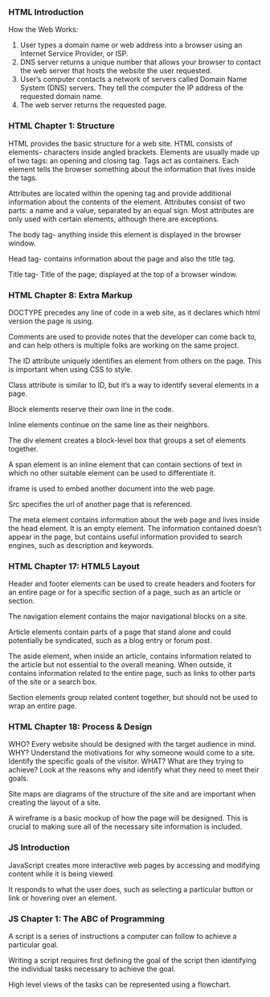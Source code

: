 ### HTML Introduction

How the Web Works:

1. User types a domain name or web address into a browser using an Internet Service Provider, or ISP.
2. DNS server returns a unique number that allows your browser to contact the web server that hosts the website the user requested.
3. User’s computer contacts a network of servers called Domain Name System (DNS) servers. They tell the computer the IP address of the requested domain name.
4. The web server returns the requested page.


### HTML Chapter 1: Structure
HTML provides the basic structure for a web site. HTML consists of elements- characters inside angled brackets. Elements are usually made up of two tags: an opening and closing tag. Tags act as containers. Each element tells the browser something about the information that lives inside the tags.

Attributes are located within the opening tag and provide additional information about the contents of the element. Attributes consist of two parts: a name and a value, separated by an equal sign. Most attributes are only used with certain elements, although there are exceptions. 

The body tag- anything inside this element is displayed in the browser window.

Head tag- contains information about the page and also the title tag.

Title tag- Title of the page; displayed at the top of a browser window.


### HTML Chapter 8: Extra Markup

DOCTYPE precedes any line of code in a web site, as it declares which html version the page is using. 

Comments are used to provide notes that the developer can come back to, and can help others is multiple folks are working on the same project. 

The ID attribute uniquely identifies an element from others on the page. This is important when using CSS to style.

Class attribute is similar to ID, but it’s a way to identify several elements in a page.

Block elements reserve their own line in the code. 
	
Inline elements continue on the same line as their neighbors.
	
The div element creates a block-level box that groups a set of elements together. 
	
A span element is an inline element that can contain sections of text in which no other suitable element can be used to differentiate it.
	
iframe is used to embed another document into the web page.
	
Src specifies the url of another page that is referenced.
	
The meta element contains information about the web page and lives inside the head element. It is an empty element. The information contained doesn’t appear in the page, but contains useful information provided to search engines, such as description and keywords.


### HTML Chapter 17: HTML5 Layout
Header and footer elements can be used to create headers and footers for an entire page or for a specific section of a page, such as an article or section.
	
The navigation element contains the major navigational blocks on a site.
	
Article elements contain parts of a page that stand alone and could potentially be syndicated, such as a blog entry or forum post.
	
The aside element, when inside an article, contains information related to the article but not essential to the overall meaning. When outside, it contains information related to the entire page, such as links to other parts of the site or a search box.
	
Section elements group related content together, but should not be used to wrap an entire page.


### HTML Chapter 18: Process & Design

WHO?		Every website should be designed with the target audience in mind.
WHY?		Understand the motivations for why someone would come to a site.
		Identify the specific goals of the visitor.
WHAT?		What are they trying to achieve? 
		Look at the reasons why and identify what they need to meet their goals.

Site maps are diagrams of the structure of the site and are important when creating the layout of a site.

A wireframe is a basic mockup of how the page will be designed. This is crucial to making sure all of the necessary site information is included.

		
### JS Introduction

JavaScript creates more interactive web pages by accessing and modifying content while it is being viewed. 

It responds to what the user does, such as selecting a particular button or link or hovering over an element.


### JS Chapter 1: The ABC of Programming
A script is a series of instructions a computer can follow to achieve a particular goal.

Writing a script requires first defining the goal of the script then identifying the individual tasks necessary to achieve the goal.

High level views of the tasks can be represented using a flowchart. 
